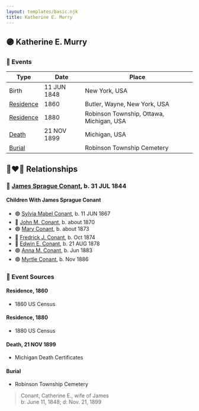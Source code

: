 ```yaml
---
layout: templates/basic.njk
title: Katherine E. Murry
---
```

## 🟣 Katherine E. Murry

### 📆 Events

Type | Date | Place
------ | ------ | ------
Birth | 11 JUN 1848 | New York, USA
[Residence](#event-d99f008c-6538-496e-b7b9-c62fdba3eb13) | 1860 | Butler, Wayne, New York, USA
[Residence](#event-a04a5fb1-adb1-4b8a-ab36-24f45ea573a5) | 1880 | Robinson Township, Ottawa, Michigan, USA
[Death](#event-99ef9836-1ec8-459b-ae98-4b5adf7f80dd) | 21 NOV 1899 | Michigan, USA
[Burial](#event-ead23927-2746-4a15-92af-25aadacb0e1c) |  | Robinson Township Cemetery

## 👩‍❤️‍👨 Relationships

### 🔵 [James Sprague Conant](/people/6/62404416), b. 31 JUL 1844

#### Children With James Sprague Conant
* 🟣 [Sylvia Mabel Conant](/people/8/88275832), b. 11 JUN 1867
* 🔵 [John M. Conant](/people/3/38989658), b. about 1870
* 🟣 [Mary Conant](/people/9/9630521), b. about 1873
* 🔵 [Fredrick J. Conant](/people/8/80092500), b. Oct 1874
* 🔵 [Edwin E. Conant](/people/9/92758405), b. 21 AUG 1878
* 🟣 [Anna M. Conant](/people/3/39387550), b. Jun 1883
* 🟣 [Myrtle Conant](/people/5/54992094), b. Nov 1886
### 📰 Event Sources

#### <a id="event-d99f008c-6538-496e-b7b9-c62fdba3eb13"></a> Residence, 1860
* 1860 US Census

#### <a id="event-a04a5fb1-adb1-4b8a-ab36-24f45ea573a5"></a> Residence, 1880
* 1880 US Census

#### <a id="event-99ef9836-1ec8-459b-ae98-4b5adf7f80dd"></a> Death, 21 NOV 1899
* Michigan Death Certificates

#### <a id="event-ead23927-2746-4a15-92af-25aadacb0e1c"></a> Burial
* Robinson Township Cemetery
>   
  > Conant, Catherine E., wife of James  
  > b: June 11, 1848; d: Nov. 21, 1899
